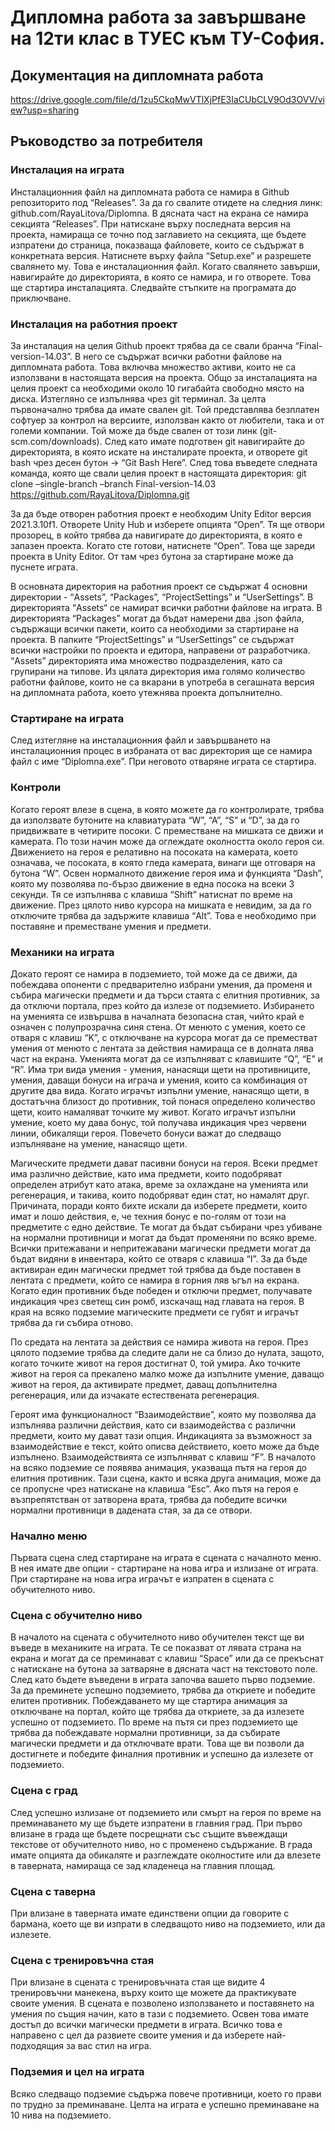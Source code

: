# Дипломна работа за завършване на 12ти клас в ТУЕС към ТУ-София.

## Документация на дипломната работа
https://drive.google.com/file/d/1zu5CkqMwVTlXjPfE3IaCUbCLV9Od3OVV/view?usp=sharing

## Ръководство за потребителя

### Инсталация на играта
Инсталационния файл на дипломната работа се намира в Github репозиторито под “Releases”. За да го свалите отидете на следния линк: github.com/RayaLitova/Diplomna. В дясната част на екрана се намира секцията “Releases”. При натискане върху последната версия на проекта, намираща се точно под заглавието на секцията, ще бъдете изпратени до страница, показваща файловете, които се съдържат в конкретната версия. Натиснете върху файла “Setup.exe” и разрешете свалянето му. Това е инсталационния файл. Когато свалянето завърши, навигирайте до директорията, в която се намира, и го отворете. Това ще стартира инсталацията. Следвайте стъпките на програмата до приключване.

### Инсталация на работния проект
За инсталация на целия Github проект трябва да се свали бранча “Final-version-14.03”. В него се съдържат всички работни файлове на дипломната работа. Това включва множество активи, които не са използвани в настоящата версия на проекта. Общо за инсталацията на целия проект са необходими около 10 гигабайта свободно място на диска. 
Изтегляно се изпълнява чрез git терминал. За целта първоначално трябва да имате свален git. Той представлява безплатен софтуер за контрол на версиите, използван както от любители, така и от големи компании. Той може да бъде свален от този линк (git-scm.com/downloads). След като имате подготвен git навигирайте до директорията, в която искате на инсталирате проекта, и отворете git bash чрез десен бутон -> “Git Bash Here”. След това въведете следната команда, която ще свали целия проект в настоящата директория:
git clone –single-branch –branch Final-version-14.03 https://github.com/RayaLitova/Diplomna.git

За да бъде отворен работния проект е необходим Unity Editor версия 2021.3.10f1. Отворете Unity Hub и изберете опцията “Open”. Тя ще отвори прозорец, в който трябва да навигирате до директорията, в която е запазен проекта. Когато сте готови, натиснете “Open”. Това ще зареди проекта в Unity Editor. От там чрез бутона за стартиране може да пуснете играта.

В основната директория на работния проект се съдържат 4 основни директории - “Assets”, “Packages”, “ProjectSettings” и “UserSettings”. В директорията “Assets“ се намират всички работни файлове на играта. В директорията “Packages” могат да бъдат намерени два .json файла, съдържащи всички пакети, които са необходими за стартиране на проекта. В папките “ProjectSettings” и “UserSettings” се съдържат всички настройки по проекта и едитора, направени от разработчика. 
“Assets” директорията има множество подразделения, като са групирани на типове. Из цялата директория има голямо количество работни файлове, които не са вкарани в употреба в сегашната версия на дипломната работа, което утежнява проекта допълнително.

### Стартиране на играта
След изтегляне на инсталационния файл и завършването на инсталационния процес в избраната от вас директория ще се намира файл с име “Diplomna.exe”. При неговото отваряне играта се стартира.

### Контроли
Когато героят влезе в сцена, в която можете да го контролирате, трябва да използвате бутоните на клавиатурата “W”, “A”, “S” и “D”, за да го придвижвате в четирите посоки. С преместване на мишката се движи и камерата. По този начин може да оглеждате околността около героя си. Движението на героя е релативно на посоката на камерата, което означава, че посоката, в която гледа камерата, винаги ще отговаря на бутона “W”. 
Освен нормалното движение героя има и функцията “Dash”, която му позволява по-бързо движение в една посока на всеки 3 секунди. Тя се изпълнява с клавиша “Shift” натиснат по време на движение. 
През цялото ниво курсора на мишката е невидим, за да го отключите трябва да задържите клавиша “Alt”. Това е необходимо при поставяне и преместване умения и предмети.

### Механики на играта
Докато героят се намира в подземието, той може да се движи, да побеждава опоненти с предварително избрани умения, да променя и събира магически предмети и да търси стаята с елитния противник, за да отключи портала, през който да излезе от подземието.
Избирането на уменията се извършва в началната безопасна стая, чийто край е означен с полупрозрачна синя стена. От менюто с умения, което се отваря с клавиш “K”, с отключване на курсора могат да се преместват умения от менюто с лентата за действия намираща се в долната лява част на екрана. Уменията могат да се изпълняват с клавишите “Q”, “E” и “R”. 
Има три вида умения - умения, нанасящи щети на противниците, умения, даващи бонуси на играча и умения, които са комбинация от другите два вида. Когато играчът изпълни умение, нанасящо щети, в достатъчна близост до противник, той понася определено количество щети, които намаляват точките му живот. Когато играчът изпълни умение, което му дава бонус, той получава индикация чрез червени линии, обикалящи героя. Повечето бонуси важат до следващо изпълняване на умение, нанасящо щети.

Магическите предмети дават пасивни бонуси на героя. Всеки предмет има различно действие, като има предмети, които подобряват определен атрибут като атака, време за охлаждане на уменията или регенерация, и такива, които подобряват един стат, но намалят друг. Причината, поради която бихте искали да изберете предмети, които имат и лошо действия, е, че техния бонус е по-голям от този на предметите с едно действие. Те могат да бъдат събирани чрез убиване на нормални противници и могат да бъдат променяни по всяко време. Всички притежавани и непритежавани магически предмети могат да бъдат видяни в инвентара, който се отваря с клавиша “I”. За да бъде активиран един магически предмет той трябва да бъде поставен в лентата с предмети, който се намира в горния ляв ъгъл на екрана. Когато един противник бъде победен и отключи предмет, получавате индикация чрез светещ син ромб, изскачащ над главата на героя. В края на всяко подземие магическите предмети се губят и играчът трябва да ги събира отново.

По средата на лентата за действия се намира живота на героя. През цялото подземие трябва да следите дали не са близо до нулата, защото, когато точките живот на героя достигнат 0, той умира. Ако точките живот на героя са прекалено малко може да изпълните умение, даващо живот на героя, да активирате предмет, даващ допълнителна регенерация, или да изчакате естествената регенерация. 

Героят има функционалност “Взаимодействие”, която му позволява да изпълнява различни действия, като си взаимодейства с различни предмети, които му дават тази опция. Индикацията за възможност за взаимодействие е текст, който описва действието, което може да бъде изпълнено. Взаимодействията се изпълняват с клавиш “F”. 
В началото на всяко подземие се появява анимация, указваща пътя на героя до елитния противник. Тази сцена, както и всяка друга анимация, може да се пропусне чрез натискане на клавиша “Esc”. Ако пътя на героя е възпрепятстван от затворена врата, трябва да победите всички нормални противници в дадената стая, за да се отвори.

### Начално меню
Първата сцена след стартиране на играта е сцената с началното меню. В нея имате две опции - стартиране на нова игра и излизане от играта. При стартиране на нова игра играчът е изпратен в сцената с обучителното ниво.

### Сцена с обучително ниво
В началото на сцената с обучителното ниво обучителен текст ще ви въведе в механиките на играта. Те се показват от лявата страна на екрана и могат да се преминават с клавиш “Space” или да се прекъснат с натискане на бутона за затваряне в дясната част на текстовото поле. След като бъдете въведени в играта започва вашето първо подземие. За да преминете успешно подземието, трябва да откриете и победите елитен противник. Побеждаването му ще стартира анимация за отключване на портал, който ще трябва да откриете, за да излезете успешно от подземието. По време на пътя си през подземието ще трябва да побеждавате нормални противници, за да събирате магически предмети и да отключвате врати. Това ще ви позволи да достигнете и победите финалния противник и успешно да излезете от подземието.

### Сцена с град
След успешно излизане от подземието или смърт на героя по време на преминаването му ще бъдете изпратени в главния град. При първо влизане в града ще бъдете посрещнати със същите въвеждащи текстове от обучителното ниво, но с променено съдържание. В града имате опцията да обикаляте и разглеждате околностите или да влезете в таверната, намираща се зад кладенеца на главния площад.

### Сцена с таверна
При влизане в таверната имате единствени опции да говорите с бармана, което ще ви изпрати в следващото ниво на подземието, или да излезете.

### Сцена с тренировъчна стая
При влизане в сцената с тренировъчната стая ще видите 4 тренировъчни манекена, върху които ще можете да практикувате своите умения. В сцената е позволено използването и поставянето на умения по същия начин, като в тази с подземието. Освен това имате достъп до всички магически предмети в играта. Всичко това е направено с цел да развиете своите умения и да изберете най-подходящия за вас стил на игра.

### Подземия и цел на играта
Всяко следващо подземие съдържа повече противници, което го прави по трудно за преминаване. Целта на играта е успешно преминаване на 10 нива на подземието.






